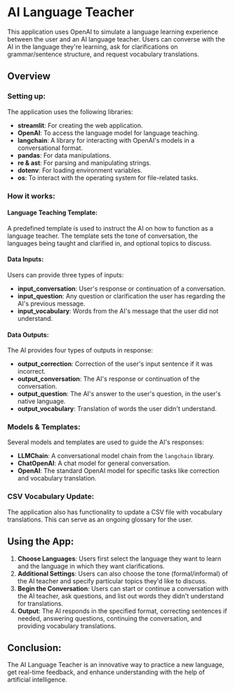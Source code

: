 # AI Language Teacher

This application uses OpenAI to simulate a language learning experience between the user and an AI language teacher. Users can converse with the AI in the language they're learning, ask for clarifications on grammar/sentence structure, and request vocabulary translations.

## Overview

### Setting up:

The application uses the following libraries:
- **streamlit**: For creating the web application.
- **OpenAI**: To access the language model for language teaching.
- **langchain**: A library for interacting with OpenAI's models in a conversational format.
- **pandas**: For data manipulations.
- **re & ast**: For parsing and manipulating strings.
- **dotenv**: For loading environment variables.
- **os**: To interact with the operating system for file-related tasks.

### How it works:

#### Language Teaching Template:

A predefined template is used to instruct the AI on how to function as a language teacher. The template sets the tone of conversation, the languages being taught and clarified in, and optional topics to discuss.

#### Data Inputs:

Users can provide three types of inputs:

- **input_conversation**: User's response or continuation of a conversation.
- **input_question**: Any question or clarification the user has regarding the AI's previous message.
- **input_vocabulary**: Words from the AI's message that the user did not understand.

#### Data Outputs:

The AI provides four types of outputs in response:

- **output_correction**: Correction of the user's input sentence if it was incorrect.
- **output_conversation**: The AI's response or continuation of the conversation.
- **output_question**: The AI's answer to the user's question, in the user's native language.
- **output_vocabulary**: Translation of words the user didn't understand.

### Models & Templates:

Several models and templates are used to guide the AI's responses:

- **LLMChain**: A conversational model chain from the `langchain` library.
- **ChatOpenAI**: A chat model for general conversation.
- **OpenAI**: The standard OpenAI model for specific tasks like correction and vocabulary translation.

### CSV Vocabulary Update:

The application also has functionality to update a CSV file with vocabulary translations. This can serve as an ongoing glossary for the user.

## Using the App:

1. **Choose Languages**: Users first select the language they want to learn and the language in which they want clarifications.
2. **Additional Settings**: Users can also choose the tone (formal/informal) of the AI teacher and specify particular topics they'd like to discuss.
3. **Begin the Conversation**: Users can start or continue a conversation with the AI teacher, ask questions, and list out words they didn't understand for translations.
4. **Output**: The AI responds in the specified format, correcting sentences if needed, answering questions, continuing the conversation, and providing vocabulary translations.

## Conclusion:

The AI Language Teacher is an innovative way to practice a new language, get real-time feedback, and enhance understanding with the help of artificial intelligence.
